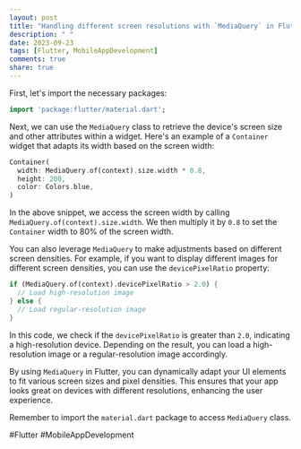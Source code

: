 ```yaml
---
layout: post
title: "Handling different screen resolutions with `MediaQuery` in Flutter"
description: " "
date: 2023-09-23
tags: [Flutter, MobileAppDevelopment]
comments: true
share: true
---
```


First, let's import the necessary packages:

```dart
import 'package:flutter/material.dart';
```

Next, we can use the `MediaQuery` class to retrieve the device's screen size and other attributes within a widget. Here's an example of a `Container` widget that adapts its width based on the screen width:

```dart
Container(
  width: MediaQuery.of(context).size.width * 0.8,
  height: 200,
  color: Colors.blue,
)
```

In the above snippet, we access the screen width by calling `MediaQuery.of(context).size.width`. We then multiply it by `0.8` to set the `Container` width to 80% of the screen width.

You can also leverage `MediaQuery` to make adjustments based on different screen densities. For example, if you want to display different images for different screen densities, you can use the `devicePixelRatio` property:

```dart
if (MediaQuery.of(context).devicePixelRatio > 2.0) {
  // Load high-resolution image
} else {
  // Load regular-resolution image
}
```

In this code, we check if the `devicePixelRatio` is greater than `2.0`, indicating a high-resolution device. Depending on the result, you can load a high-resolution image or a regular-resolution image accordingly.

By using `MediaQuery` in Flutter, you can dynamically adapt your UI elements to fit various screen sizes and pixel densities. This ensures that your app looks great on devices with different resolutions, enhancing the user experience.

Remember to import the `material.dart` package to access `MediaQuery` class.

#Flutter #MobileAppDevelopment